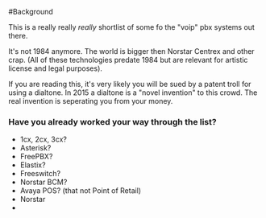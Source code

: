 #Background

This is a really really *really* shortlist of some fo the "voip" pbx systems out there.

It's not 1984 anymore.  The world is bigger then Norstar Centrex and other crap.   (All of these technologies predate 1984 but are relevant for artistic license and legal purposes).

If you are reading this, it's very likely you will be sued by a patent troll for using a dialtone.  In 2015 a dialtone is a "novel invention" to this crowd.   The real invention is seperating you from your money.

### Have you already worked your way through the list?
* 1cx, 2cx, 3cx?
* Asterisk?
* FreePBX?
* Elastix?
* Freeswitch?
* Norstar BCM?
* Avaya POS? (that not Point of Retail)
* Norstar
* 
